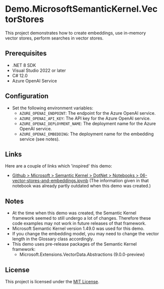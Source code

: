 ﻿# Demo.MicrosoftSemanticKernel.VectorStores

This project demonstrates how to create embeddings, use in-memory vector stores, perform searches in vector stores.

## Prerequisites

- .NET 8 SDK
- Visual Studio 2022 or later
- C# 12.0
- Azure OpenAI Service 

## Configuration
- Set the following environment variables:
  - `AZURE_OPENAI_ENDPOINT`: The endpoint for the Azure OpenAI service.
  - `AZURE_OPENAI_API_KEY`: The API key for the Azure OpenAI service.
  - `AZURE_OPENAI_DEPLOYMENT_NAME`: The deployment name for the Azure OpenAI service.
  - `AZURE_OPENAI_EMBEDDING`: The deployment name for the embedding service (see notes).

## Links

Here are a couple of links which 'inspired' this demo:
- [Github > Microsoft > Semantic Kernel > DotNet > Notebooks > 06-vector-stores-and-embeddings.ipynb](https://github.com/microsoft/semantic-kernel/blob/main/dotnet/notebooks/06-vector-stores-and-embeddings.ipynb) (The information given in that notebook was already partly outdated when this demo was created.)


## Notes

- At the time when this demo was created, the Semantic Kernel framework seemed to still undergo a lot of changes. Therefore these code examples may not work in future releases of that framework.
- Microsoft Semantic Kernel version 1.49.0 was used for this demo.
- If you change the embedding model, you may need to change the vector length in the Glossary class accordingly.
- This demo uses pre-release packages of the Semantic Kernel framework: 
	- Microsoft.Extensions.VectorData.Abstractions (9.0.0-preview)

## License

This project is licensed under the [MIT License](../LICENSE.txt).

   
   